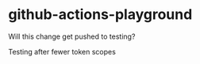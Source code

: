 # github-actions-playground

Will this change get pushed to testing?

Testing after fewer token scopes
